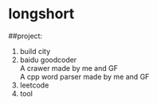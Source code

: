 # longshort
##project:  
1. build city  
2. baidu goodcoder  
     A crawer made by me and GF  
     A cpp word parser made by me and GF  
3. leetcode  
4. tool  
